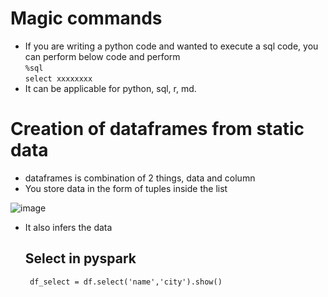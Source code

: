 # Magic commands
- If you are writing a python code and wanted to execute a sql code, you can perform below code and perform <br>
 `%sql`<br>
 `select xxxxxxxx`
- It can be applicable for python, sql, r, md.

# Creation of dataframes from static data
- dataframes is combination of 2 things, data and column
- You store data in the form of tuples inside the list
  
![image](https://github.com/SandeepAnala1/Azure-Databricks/assets/163712602/f3025a98-b75f-4cea-bba0-55e7ce625da8)

- It also infers the data

  ## Select in pyspark
  ` df_select = df.select('name','city').show()`
